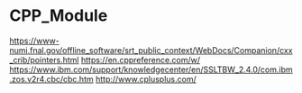 # CPP_Module
https://www-numi.fnal.gov/offline_software/srt_public_context/WebDocs/Companion/cxx_crib/pointers.html
https://en.cppreference.com/w/
https://www.ibm.com/support/knowledgecenter/en/SSLTBW_2.4.0/com.ibm.zos.v2r4.cbc/cbc.htm
http://www.cplusplus.com/
